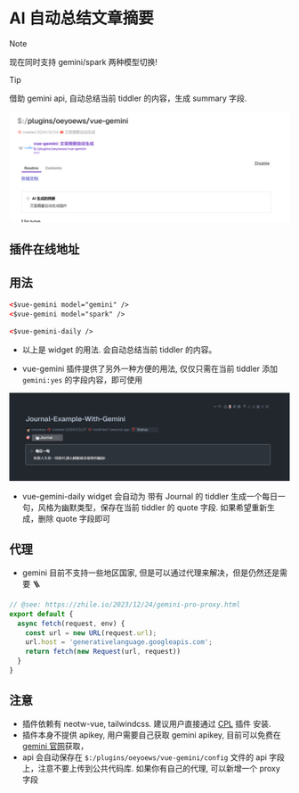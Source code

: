 # AI 自动总结文章摘要

> [!NOTE]
> 现在同时支持 gemini/spark 两种模型切换!

> [!TIP]
> 借助 gemini api, 自动总结当前 tiddler 的内容，生成 summary 字段.

![](img/2024-03-27-14-56-40.png)

## 插件在线地址

<TwPlugin name="vue-gemini" />

## 用法

```html
<$vue-gemini model="gemini" />
<$vue-gemini model="spark" />
```

```html
<$vue-gemini-daily />
```

* 以上是 widget 的用法. 会自动总结当前 tiddler 的内容。

* vue-gemini 插件提供了另外一种方便的用法, 仅仅只需在当前 tiddler 添加 `gemini:yes` 的字段内容，即可使用

![](img/2024-03-27-20-33-29.png)

* vue-gemini-daily widget 会自动为 带有 Journal 的 tiddler 生成一个每日一句，风格为幽默类型，保存在当前 tiddler 的 quote 字段. 如果希望重新生成，删除 quote 字段即可

## 代理

* gemini 目前不支持一些地区国家, 但是可以通过代理来解决，但是仍然还是需要 🪜

```js
// @see: https://zhile.io/2023/12/24/gemini-pro-proxy.html
export default {
  async fetch(request, env) {
    const url = new URL(request.url);
    url.host = 'generativelanguage.googleapis.com';
    return fetch(new Request(url, request))
  }
}
```

## 注意

* 插件依赖有 neotw-vue, tailwindcss. 建议用户直接通过 [CPL](https://tw-cn.netlify.app/#%24%3A%2Fplugins%2FGk0Wk%2FCPL-Repo:%24%3A%2Fplugins%2FGk0Wk%2FCPL-Repo) 插件 安装.
* 插件本身不提供 apikey, 用户需要自己获取 gemini apikey, 目前可以免费在[gemini 官网](https://aistudio.google.com/app/apikey)获取，
* api 会自动保存在 `$:/plugins/oeyoews/vue-gemini/config` 文件的 api 字段上，注意不要上传到公共代码库. 如果你有自己的代理, 可以新增一个 proxy 字段